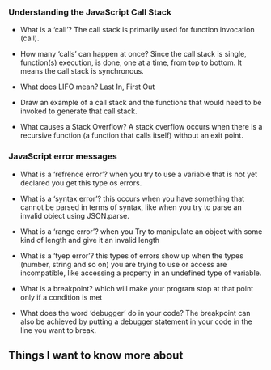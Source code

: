 ### Understanding the JavaScript Call Stack
- What is a ‘call’?
The call stack is primarily used for function invocation (call). 

- How many ‘calls’ can happen at once?
Since the call stack is single, function(s) execution, is done, one at a time, from top to bottom. It means the call stack is synchronous.

- What does LIFO mean?
 Last In, First Out 
- Draw an example of a call stack and the functions that would need to be invoked to generate that call stack.

- What causes a Stack Overflow?
A stack overflow occurs when there is a recursive function (a function that calls itself) without an exit point. 


### JavaScript error messages
- What is a ‘refrence error’?
when you try to use a variable that is not yet declared you get this type os errors.
- What is a ‘syntax error’?
this occurs when you have something that cannot be parsed in terms of syntax, like when you try to parse an invalid object using JSON.parse.

- What is a ‘range error’?
when you Try to manipulate an object with some kind of length and give it an invalid length 
- What is a ‘tyep error’?
this types of errors show up when the types (number, string and so on) you are trying to use or access are incompatible, like accessing a property in an undefined type of variable.

- What is a breakpoint?
which will make your program stop at that point only if a condition is met
- What does the word ‘debugger’ do in your code?
The breakpoint can also be achieved by putting a debugger statement in your code in the line you want to break.
## Things I want to know more about